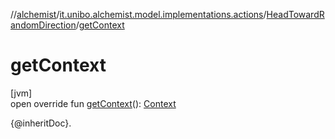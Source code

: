 //[alchemist](../../../index.md)/[it.unibo.alchemist.model.implementations.actions](../index.md)/[HeadTowardRandomDirection](index.md)/[getContext](get-context.md)

# getContext

[jvm]\
open override fun [getContext](get-context.md)(): [Context](../../it.unibo.alchemist.model.interfaces/-context/index.md)

{@inheritDoc}.
